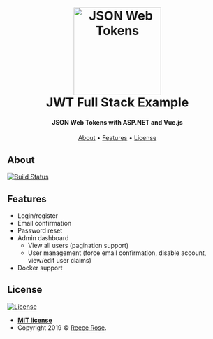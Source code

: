<h1 align="center">
    <a href="https://reecerose.com/projects/JWTExample">
        <img src="https://static.reecerose.com/images/projects/JWTExample/git-header.png" title="JSON Web   Tokens" alt="JSON Web Tokens"  width="200">
    </a>
    <br>
    JWT Full Stack Example
    <br>
</h1>

<h4 align="center">
    JSON Web Tokens with ASP.NET and Vue.js
</h4>

<p align="center">
    <a href="#about">About</a> •
    <a href="#features">Features</a> •
    <a href="#license">License</a>
</p>

## About
[![Build Status](https://dev.azure.com/ReeceRose/JWT/_apis/build/status/JWT?branchName=master)](https://dev.azure.com/ReeceRose/JWT/_build/latest?definitionId=6?branchName=master)
## Features
* Login/register
* Email confirmation
* Password reset
* Admin dashboard
    * View all users (pagination support)
    * User management (force email confirmation, disable account, view/edit user claims)
* Docker support

## License

[![License](http://img.shields.io/:license-mit-blue.svg?style=flat-square)](http://badges.mit-license.org)

- **[MIT license](http://opensource.org/licenses/mit-license.php)**
- Copyright 2019 © <a href="https://reecerose.com" target="_blank">Reece Rose</a>.
